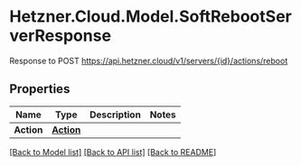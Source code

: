 # Hetzner.Cloud.Model.SoftRebootServerResponse
Response to POST https://api.hetzner.cloud/v1/servers/{id}/actions/reboot

## Properties

Name | Type | Description | Notes
------------ | ------------- | ------------- | -------------
**Action** | [**Action**](Action.md) |  | 

[[Back to Model list]](../../README.md#documentation-for-models) [[Back to API list]](../../README.md#documentation-for-api-endpoints) [[Back to README]](../../README.md)

